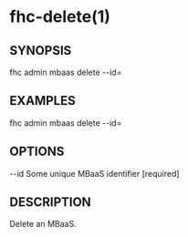 fhc-delete(1)
=============
## SYNOPSIS

 fhc admin mbaas delete --id=<id>

## EXAMPLES

  fhc admin mbaas delete --id=<MBaaS id>    


## OPTIONS

  --id  Some unique MBaaS identifier  [required]

## DESCRIPTION

Delete an MBaaS.

